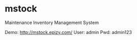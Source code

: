 # mstock
 Maintenance Inventory Management System
 
 Demo:
 http://mstock.epizy.com/
 User: admin
 Pwd: admin123
